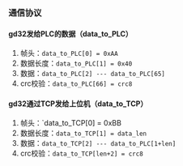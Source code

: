 ### 通信协议
#### gd32发给PLC的数据（data_to_PLC）
1. 帧头：`data_to_PLC[0] = 0xAA`
2. 数据长度：`data_to_PLC[1] = 0x40`
3. 数据：`data_to_PLC[2] --- data_to_PLC[65]`
4. crc校验：`data_to_PLC[66] = crc8`

#### gd32通过TCP发给上位机（data_to_TCP）
1. 帧头：`data_to_TCP[0] = 0xBB
2. 数据长度：`data_to_TCP[1] = data_len`
3. 数据：`data_to_TCP[2] --- data_to_PLC[1+len]`
4. crc校验：`data_to_TCP[len+2] = crc8`
